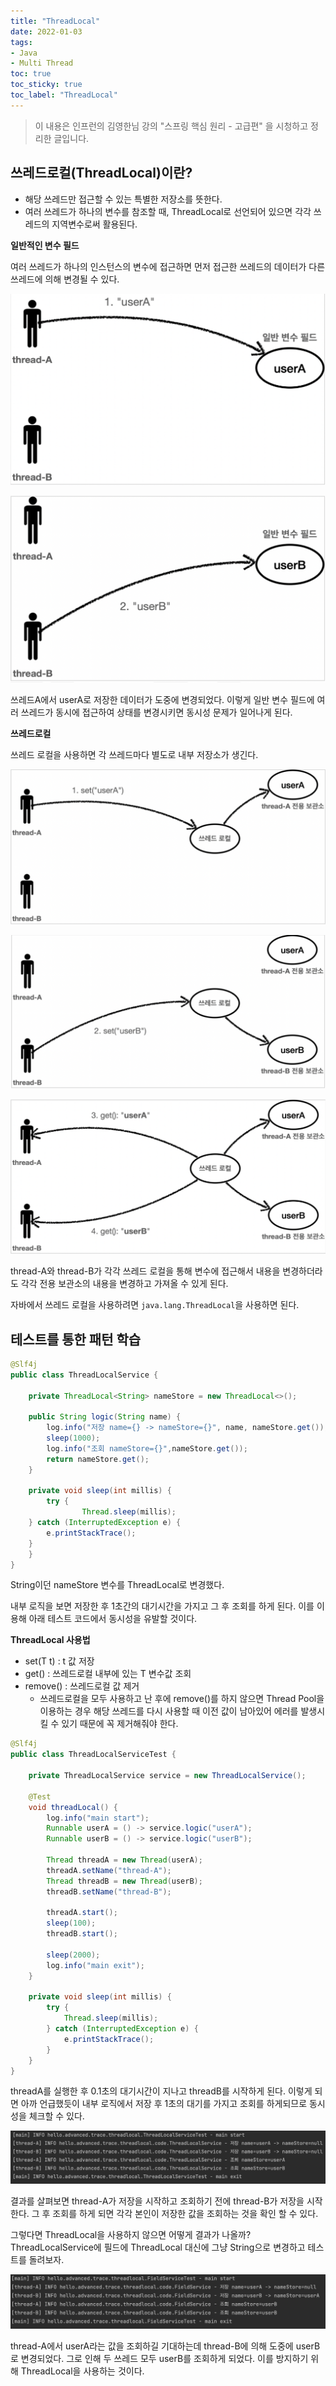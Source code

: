 ```yaml
---
title: "ThreadLocal"
date: 2022-01-03
tags:
- Java
- Multi Thread
toc: true
toc_sticky: true
toc_label: "ThreadLocal"
---
```


> 이 내용은 인프런의 김영한님 강의 "스프링 핵심 원리 - 고급편" 을 시청하고 정리한 글입니다.


## 쓰레드로컬(ThreadLocal)이란?

- 해당 쓰레드만 접근할 수 있는 특별한 저장소를 뜻한다.
- 여러 쓰레드가 하나의 변수를 참조할 때, ThreadLocal로 선언되어 있으면 각각 쓰레드의 지역변수로써 활용된다.

**일반적인 변수 필드**

여러 쓰레드가 하나의 인스턴스의 변수에 접근하면 먼저 접근한 쓰레드의 데이터가 다른 쓰레드에 의해 변경될 수 있다.

![스크린샷 2022-01-03 오후 3.09.40.png](/assets/image/threadlocal/threadlocal1.png)

![스크린샷 2022-01-03 오후 3.12.07.png](/assets/image/threadlocal/threadlocal2.png)

쓰레드A에서 userA로 저장한 데이터가 도중에 변경되었다. 이렇게 일반 변수 필드에 여러 쓰레드가 동시에 접근하여 상태를 변경시키면 동시성 문제가 일어나게 된다.

**쓰레드로컬**

쓰레드 로컬을 사용하면 각 쓰레드마다 별도로 내부 저장소가 생긴다.

![스크린샷 2022-01-03 오후 3.12.15.png](/assets/image/threadlocal/threadlocal3.png)

![스크린샷 2022-01-03 오후 3.12.29.png](/assets/image/threadlocal/threadlocal4.png)

![스크린샷 2022-01-03 오후 3.12.43.png](/assets/image/threadlocal/threadlocal5.png)

thread-A와 thread-B가 각각 쓰레드 로컬을 통해 변수에 접근해서 내용을 변경하더라도 각각 전용 보관소의 내용을 변경하고 가져올 수 있게 된다.

자바에서 쓰레드 로컬을 사용하려면 `java.lang.ThreadLocal`을 사용하면 된다.

## 테스트를 통한 패턴 학습

```java
@Slf4j
public class ThreadLocalService {
	
	private ThreadLocal<String> nameStore = new ThreadLocal<>();
      
	public String logic(String name) {
		log.info("저장 name={} -> nameStore={}", name, nameStore.get()); nameStore.set(name);
		sleep(1000);
		log.info("조회 nameStore={}",nameStore.get());
		return nameStore.get();
	}
	      
	private void sleep(int millis) {
		try {
				Thread.sleep(millis);
    } catch (InterruptedException e) {
        e.printStackTrace();
    }
	} 
}
```

String이던 nameStore 변수를 ThreadLocal로 변경했다.

내부 로직을 보면 저장한 후 1초간의 대기시간을 가지고 그 후 조회를 하게 된다. 이를 이용해 아래 테스트 코드에서 동시성을 유발할 것이다.

**ThreadLocal<T> 사용법**

- set(T t) : t 값 저장
- get() : 쓰레드로컬 내부에 있는 T 변수값 조회
- remove() : 쓰레드로컬 값 제거
    - 쓰레드로컬을 모두 사용하고 난 후에 remove()를 하지 않으면 Thread Pool을 이용하는 경우 해당 쓰레드를 다시 사용할 때 이전 값이 남아있어 에러를 발생시킬 수 있기 때문에 꼭 제거해줘야 한다.

```java
@Slf4j
public class ThreadLocalServiceTest {

    private ThreadLocalService service = new ThreadLocalService();

    @Test
    void threadLocal() {
        log.info("main start");
        Runnable userA = () -> service.logic("userA");
        Runnable userB = () -> service.logic("userB");

        Thread threadA = new Thread(userA);
        threadA.setName("thread-A");
        Thread threadB = new Thread(userB);
        threadB.setName("thread-B");

        threadA.start();
        sleep(100);
        threadB.start();

        sleep(2000);
        log.info("main exit");
    }

    private void sleep(int millis) {
        try {
            Thread.sleep(millis);
        } catch (InterruptedException e) {
            e.printStackTrace();
        }
    }
}
```

threadA를 실행한 후 0.1초의 대기시간이 지나고 threadB를 시작하게 된다.
이렇게 되면 아까 언급했듯이 내부 로직에서 저장 후 1초의 대기를 가지고 조회를 하게되므로 동시성을 체크할 수 있다.

![Untitled](/assets/image/threadlocal/threadlocal6.png)

결과를 살펴보면 thread-A가 저장을 시작하고 조회하기 전에 thread-B가 저장을 시작한다.
그 후 조회를 하게 되면 각각 본인이 저장한 값을 조회하는 것을 확인 할 수 있다.

그렇다면 ThreadLocal을 사용하지 않으면 어떻게 결과가 나올까?
ThreadLocalService에 필드에 ThreadLocal<String> 대신에 그냥 String으로 변경하고 테스트를 돌려보자.

![Untitled](/assets/image/threadlocal/threadlocal7.png)

thread-A에서 userA라는 값을 조회하길 기대하는데 thread-B에 의해 도중에 userB로 변경되었다.
그로 인해 두 쓰레드 모두 userB를 조회하게 되었다.
이를 방지하기 위해 ThreadLocal을 사용하는 것이다.